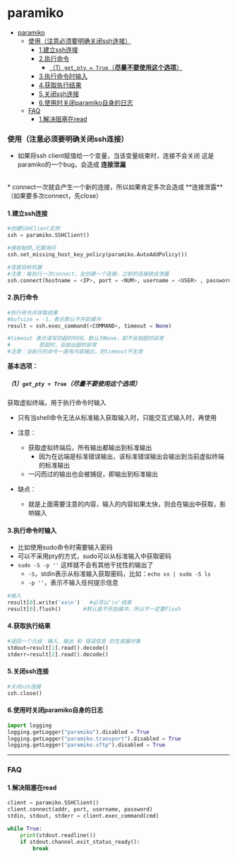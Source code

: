 # paramiko

<!-- @import "[TOC]" {cmd="toc" depthFrom=1 depthTo=6 orderedList=false} -->
<!-- code_chunk_output -->

- [paramiko](#paramiko)
    - [使用（注意必须要明确关闭ssh连接）](#使用注意必须要明确关闭ssh连接)
      - [1.建立ssh连接](#1建立ssh连接)
      - [2.执行命令](#2执行命令)
        - [（1）`get_pty = True`（**尽量不要使用这个选项**）](#1get_pty-true尽量不要使用这个选项)
      - [3.执行命令时输入](#3执行命令时输入)
      - [4.获取执行结果](#4获取执行结果)
      - [5.关闭ssh连接](#5关闭ssh连接)
      - [6.使用时关闭paramiko自身的日志](#6使用时关闭paramiko自身的日志)
    - [FAQ](#faq)
      - [1.解决阻塞在read](#1解决阻塞在read)

<!-- /code_chunk_output -->

### 使用（注意必须要明确关闭ssh连接）

* 如果将ssh client赋值给一个变量，当该变量结束时，连接不会关闭
这是paramiko的一个bug，会造成 **连接泄漏**
</br>
* connect一次就会产生一个新的连接，所以如果肯定多次会造成 **连接泄露**（如果要多次connect，先close）

#### 1.建立ssh连接
```python
#创建SSHClient实例
ssh = paramiko.SSHClient()                

#接收秘钥,无需询问
ssh.set_missing_host_key_policy(paramiko.AutoAddPolicy())

#连接目标机器
#注意：每执行一次connect，会创建一个连接，之前的连接就会泄露
ssh.connect(hostname = <IP>, port = <NUM>, username = <USER> , password = <PASSWD>)
```

#### 2.执行命令
```python
#执行命令并获取结果
#bufsize = -1，表示默认不开启缓冲
result = ssh.exec_command(<COMMAND>, timeout = None)

#timeout 表示读写的超时时间，默认为None，即不会抛超时异常
#         若超时，会抛出超时异常
#注意：当执行的命令一直有内容输出，则timeout不生效
```

**基本选项：**

##### （1）`get_pty = True`（**尽量不要使用这个选项**）
获取虚拟终端，用于执行命令时输入
* 只有当shell命令无法从标准输入获取输入时，只能交互式输入时，再使用

* 注意：
  * 获取虚拟终端后，所有输出都输出到标准输出
    * 因为在远端是标准错误输出，该标准错误输出会输出到当前虚拟终端的标准输出
  * 一闪而过的输出也会被捕捉，即输出到标准输出
* 缺点：
  * 就是上面需要注意的内容，输入的内容如果太快，则会在输出中获取，影响输入

#### 3.执行命令时输入
* 比如使用sudo命令时需要输入密码
* 可以不采用pty的方式，sudo可以从标准输入中获取密码
* `sudo -S -p ''` 这样就不会有其他干扰性的输出了
  * `-S`，stdin表示从标准输入获取密码，比如：`echo xx | sudo -S ls`
  * `-p ''`，表示不输入任何提示信息
```python
#输入
result[0].write('xx\n')   #必须以'\n'结束
result[0].flush()       #默认是不开启缓冲，所以不一定要flush
```

#### 4.获取执行结果
```python
#返回一个元组：输入、输出 和 错误信息 的生成器对象
stdout=result[1].read().decode()
stderr=result[2].read().decode()
```

#### 5.关闭ssh连接
```python
#关闭ssh连接
ssh.close()
```

#### 6.使用时关闭paramiko自身的日志
```python
import logging
logging.getLogger("paramiko").disabled = True
logging.getLogger("paramiko.transport").disabled = True
logging.getLogger("paramiko.sftp").disabled = True
```

***

### FAQ
#### 1.解决阻塞在read
```python
client = paramiko.SSHClient()
client.connect(addr, port, username, password)
stdin, stdout, stderr = client.exec_command(cmd)

while True:
    print(stdout.readline())
    if stdout.channel.exit_status_ready():
        break
```
